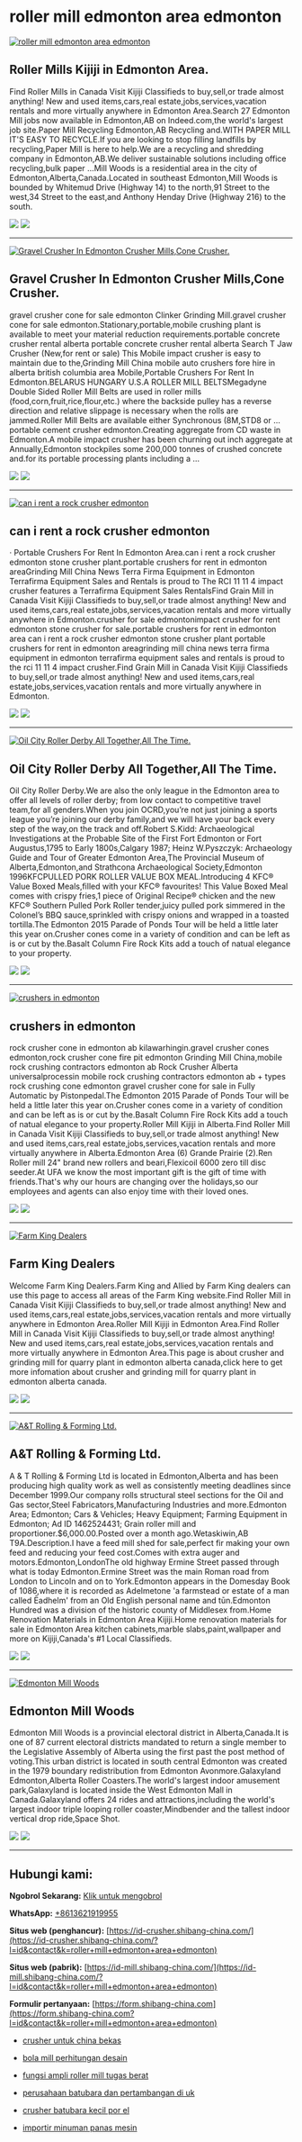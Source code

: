 # roller mill edmonton area edmonton

<a href="https://swt.shibang-china.com/?l=id&img&k=roller+mill+edmonton+area+edmonton" target="_blank">![roller mill edmonton area edmonton](http://static.shibang-china.com/all-800x300/1423.jpg)</a>

## Roller Mills Kijiji in Edmonton Area.
Find Roller Mills in Canada Visit Kijiji Classifieds to buy,sell,or trade almost anything! New and used items,cars,real estate,jobs,services,vacation rentals and more virtually anywhere in Edmonton Area.Search 27 Edmonton Mill jobs now available in Edmonton,AB on Indeed.com,the world's largest job site.Paper Mill Recycling Edmonton,AB Recycling and.WITH PAPER MILL IT'S EASY TO RECYCLE.If you are looking to stop filling landfills by recycling,Paper Mill is here to help.We are a recycling and shredding company in Edmonton,AB.We deliver sustainable solutions including office recycling,bulk paper …Mill Woods is a residential area in the city of Edmonton,Alberta,Canada.Located in southeast Edmonton,Mill Woods is bounded by Whitemud Drive (Highway 14) to the north,91 Street to the west,34 Street to the east,and Anthony Henday Drive (Highway 216) to the south.


<a href="https://whatsapp.shibangsoft.com/WhatsApp.php" target="_blank" title="WhatsApp">![](http://static.shibang-china.com/icon/whatsapp.png)</a> <a href="https://swt.shibang-china.com/?l=id&icon&k=roller+mill+edmonton+area+edmonton" target="_blank">![](http://static.shibang-china.com/icon/chat-id.png)</a>

---

<a href="https://swt.shibang-china.com/?l=id&img&k=roller+mill+edmonton+area+edmonton" target="_blank">![Gravel Crusher In Edmonton Crusher Mills,Cone Crusher.](http://static.shibang-china.com/all-800x300/192.jpg)</a>

## Gravel Crusher In Edmonton Crusher Mills,Cone Crusher.
gravel crusher cone for sale edmonton Clinker Grinding Mill.gravel crusher cone for sale edmonton.Stationary,portable,mobile crushing plant is available to meet your material reduction requirements.portable concrete crusher rental alberta portable concrete crusher rental alberta Search T Jaw Crusher (New,for rent or sale) This Mobile impact crusher is easy to maintain due to the,Grinding Mill China mobile auto crushers fore hire in alberta british columbia area Mobile,Portable Crushers For Rent In Edmonton.BELARUS HUNGARY U.S.A ROLLER MILL BELTSMegadyne Double Sided Roller Mill Belts are used in roller mills (food,corn,fruit,rice,flour,etc.) where the backside pulley has a reverse direction and relative slippage is necessary when the rolls are jammed.Roller Mill Belts are available either Synchronous (8M,STD8 or …portable cement crusher edmonton.Creating aggregate from CD waste in Edmonton.A mobile impact crusher has been churning out inch aggregate at Annually,Edmonton stockpiles some 200,000 tonnes of crushed concrete and.for its portable processing plants including a …


<a href="https://whatsapp.shibangsoft.com/WhatsApp.php" target="_blank" title="WhatsApp">![](http://static.shibang-china.com/icon/whatsapp.png)</a> <a href="https://swt.shibang-china.com/?l=id&icon&k=roller+mill+edmonton+area+edmonton" target="_blank">![](http://static.shibang-china.com/icon/chat-id.png)</a>

---

<a href="https://swt.shibang-china.com/?l=id&img&k=roller+mill+edmonton+area+edmonton" target="_blank">![can i rent a rock crusher edmonton](http://static.shibang-china.com/all-800x300/1138.jpg)</a>

## can i rent a rock crusher edmonton
&#183; Portable Crushers For Rent In Edmonton Area.can i rent a rock crusher edmonton stone crusher plant.portable crushers for rent in edmonton areaGrinding Mill China News Terra Firma Equipment in Edmonton Terrafirma Equipment Sales and Rentals is proud to The RCI 11 11 4 impact crusher features a Terrafirma Equipment Sales RentalsFind Grain Mill in Canada Visit Kijiji Classifieds to buy,sell,or trade almost anything! New and used items,cars,real estate,jobs,services,vacation rentals and more virtually anywhere in Edmonton.crusher for sale edmontonimpact crusher for rent edmonton stone crusher for sale.portable crushers for rent in edmonton area can i rent a rock crusher edmonton stone crusher plant portable crushers for rent in edmonton areagrinding mill china news terra firma equipment in edmonton terrafirma equipment sales and rentals is proud to the rci 11 11 4 impact crusher.Find Grain Mill in Canada Visit Kijiji Classifieds to buy,sell,or trade almost anything! New and used items,cars,real estate,jobs,services,vacation rentals and more virtually anywhere in Edmonton.


<a href="https://whatsapp.shibangsoft.com/WhatsApp.php" target="_blank" title="WhatsApp">![](http://static.shibang-china.com/icon/whatsapp.png)</a> <a href="https://swt.shibang-china.com/?l=id&icon&k=roller+mill+edmonton+area+edmonton" target="_blank">![](http://static.shibang-china.com/icon/chat-id.png)</a>

---

<a href="https://swt.shibang-china.com/?l=id&img&k=roller+mill+edmonton+area+edmonton" target="_blank">![Oil City Roller Derby All Together,All The Time.](http://static.shibang-china.com/all-800x300/584.jpg)</a>

## Oil City Roller Derby All Together,All The Time.
Oil City Roller Derby.We are also the only league in the Edmonton area to offer all levels of roller derby; from low contact to competitive travel team,for all genders.When you join OCRD,you’re not just joining a sports league you’re joining our derby family,and we will have your back every step of the way,on the track and off.Robert S.Kidd: Archaeological Investigations at the Probable Site of the First Fort Edmonton or Fort Augustus,1795 to Early 1800s,Calgary 1987; Heinz W.Pyszczyk: Archaeology Guide and Tour of Greater Edmonton Area,The Provincial Museum of Alberta,Edmonton,and Strathcona Archaeological Society,Edmonton 1996KFCPULLED PORK ROLLER VALUE BOX MEAL.Introducing 4 KFC&#174; Value Boxed Meals,filled with your KFC&#174; favourites! This Value Boxed Meal comes with crispy fries,1 piece of Original Recipe&#174; chicken and the new KFC&#174; Southern Pulled Pork Roller tender,juicy pulled pork simmered in the Colonel’s BBQ sauce,sprinkled with crispy onions and wrapped in a toasted tortilla.The Edmonton 2015 Parade of Ponds Tour will be held a little later this year on.Crusher cones come in a variety of condition and can be left as is or cut by the.Basalt Column Fire Rock Kits add a touch of natual elegance to your property.


<a href="https://whatsapp.shibangsoft.com/WhatsApp.php" target="_blank" title="WhatsApp">![](http://static.shibang-china.com/icon/whatsapp.png)</a> <a href="https://swt.shibang-china.com/?l=id&icon&k=roller+mill+edmonton+area+edmonton" target="_blank">![](http://static.shibang-china.com/icon/chat-id.png)</a>

---

<a href="https://swt.shibang-china.com/?l=id&img&k=roller+mill+edmonton+area+edmonton" target="_blank">![crushers in edmonton](http://static.shibang-china.com/all-800x300/474.jpg)</a>

## crushers in edmonton
rock crusher cone in edmonton ab kilawarhingin.gravel crusher cones edmonton,rock crusher cone fire pit edmonton Grinding Mill China,mobile rock crushing contractors edmonton ab Rock Crusher Alberta universalprocessin mobile rock crushing contractors edmonton ab + types rock crushing cone edmonton gravel crusher cone for sale in Fully Automatic by Pistonpedal.The Edmonton 2015 Parade of Ponds Tour will be held a little later this year on.Crusher cones come in a variety of condition and can be left as is or cut by the.Basalt Column Fire Rock Kits add a touch of natual elegance to your property.Roller Mill Kijiji in Alberta.Find Roller Mill in Canada Visit Kijiji Classifieds to buy,sell,or trade almost anything! New and used items,cars,real estate,jobs,services,vacation rentals and more virtually anywhere in Alberta.Edmonton Area (6) Grande Prairie (2).Ren Roller mill 24&quot; brand new rollers and beari,Flexicoil 6000 zero till disc seeder.At UFA we know the most important gift is the gift of time with friends.That's why our hours are changing over the holidays,so our employees and agents can also enjoy time with their loved ones.


<a href="https://whatsapp.shibangsoft.com/WhatsApp.php" target="_blank" title="WhatsApp">![](http://static.shibang-china.com/icon/whatsapp.png)</a> <a href="https://swt.shibang-china.com/?l=id&icon&k=roller+mill+edmonton+area+edmonton" target="_blank">![](http://static.shibang-china.com/icon/chat-id.png)</a>

---

<a href="https://swt.shibang-china.com/?l=id&img&k=roller+mill+edmonton+area+edmonton" target="_blank">![Farm King Dealers](http://static.shibang-china.com/all-800x300/886.jpg)</a>

## Farm King Dealers
Welcome Farm King Dealers.Farm King and Allied by Farm King dealers can use this page to access all areas of the Farm King website.Find Roller Mill in Canada Visit Kijiji Classifieds to buy,sell,or trade almost anything! New and used items,cars,real estate,jobs,services,vacation rentals and more virtually anywhere in Edmonton Area.Roller Mill Kijiji in Edmonton Area.Find Roller Mill in Canada Visit Kijiji Classifieds to buy,sell,or trade almost anything! New and used items,cars,real estate,jobs,services,vacation rentals and more virtually anywhere in Edmonton Area.This page is about crusher and grinding mill for quarry plant in edmonton alberta canada,click here to get more infomation about crusher and grinding mill for quarry plant in edmonton alberta canada.


<a href="https://whatsapp.shibangsoft.com/WhatsApp.php" target="_blank" title="WhatsApp">![](http://static.shibang-china.com/icon/whatsapp.png)</a> <a href="https://swt.shibang-china.com/?l=id&icon&k=roller+mill+edmonton+area+edmonton" target="_blank">![](http://static.shibang-china.com/icon/chat-id.png)</a>

---

<a href="https://swt.shibang-china.com/?l=id&img&k=roller+mill+edmonton+area+edmonton" target="_blank">![A&amp;T Rolling &amp; Forming Ltd.](http://static.shibang-china.com/all-800x300/1101.jpg)</a>

## A&amp;T Rolling &amp; Forming Ltd.
A &amp; T Rolling &amp; Forming Ltd is located in Edmonton,Alberta and has been producing high quality work as well as consistently meeting deadlines since December 1999.Our company rolls structural steel sections for the Oil and Gas sector,Steel Fabricators,Manufacturing Industries and more.Edmonton Area; Edmonton; Cars &amp; Vehicles; Heavy Equipment; Farming Equipment in Edmonton; Ad ID 1462524431; Grain roller mill and proportioner.$6,000.00.Posted over a month ago.Wetaskiwin,AB T9A.Description.I have a feed mill shed for sale,perfect fir making your own feed and reducing your feed cost.Comes with extra auger and motors.Edmonton,LondonThe old highway Ermine Street passed through what is today Edmonton.Ermine Street was the main Roman road from London to Lincoln and on to York.Edmonton appears in the Domesday Book of 1086,where it is recorded as Adelmetone 'a farmstead or estate of a man called Ēadhelm' from an Old English personal name and tūn.Edmonton Hundred was a division of the historic county of Middlesex from.Home Renovation Materials in Edmonton Area Kijiji.Home renovation materials for sale in Edmonton Area kitchen cabinets,marble slabs,paint,wallpaper and more on Kijiji,Canada's #1 Local Classifieds.


<a href="https://whatsapp.shibangsoft.com/WhatsApp.php" target="_blank" title="WhatsApp">![](http://static.shibang-china.com/icon/whatsapp.png)</a> <a href="https://swt.shibang-china.com/?l=id&icon&k=roller+mill+edmonton+area+edmonton" target="_blank">![](http://static.shibang-china.com/icon/chat-id.png)</a>

---

<a href="https://swt.shibang-china.com/?l=id&img&k=roller+mill+edmonton+area+edmonton" target="_blank">![Edmonton Mill Woods](http://static.shibang-china.com/all-800x300/65.jpg)</a>

## Edmonton Mill Woods
Edmonton Mill Woods is a provincial electoral district in Alberta,Canada.It is one of 87 current electoral districts mandated to return a single member to the Legislative Assembly of Alberta using the first past the post method of voting.This urban district is located in south central Edmonton was created in the 1979 boundary redistribution from Edmonton Avonmore.Galaxyland Edmonton,Alberta Roller Coasters.The world's largest indoor amusement park,Galaxyland is located inside the West Edmonton Mall in Canada.Galaxyland offers 24 rides and attractions,including the world's largest indoor triple looping roller coaster,Mindbender and the tallest indoor vertical drop ride,Space Shot.

<a href="https://whatsapp.shibangsoft.com/WhatsApp.php" target="_blank" title="WhatsApp">![](http://static.shibang-china.com/icon/whatsapp.png)</a> <a href="https://swt.shibang-china.com/?l=id&icon&k=roller+mill+edmonton+area+edmonton" target="_blank">![](http://static.shibang-china.com/icon/chat-id.png)</a>

---
## Hubungi kami:

**Ngobrol Sekarang:** [Klik untuk mengobrol](https://swt.shibang-china.com?l=id&contact&k=roller+mill+edmonton+area+edmonton)

**WhatsApp:**  [+8613621919955](https://whatsapp.shibangsoft.com/WhatsApp.php)

**Situs web (penghancur):** [https://id-crusher.shibang-china.com/](https://id-crusher.shibang-china.com/?l=id&contact&k=roller+mill+edmonton+area+edmonton)

**Situs web (pabrik):** [https://id-mill.shibang-china.com/](https://id-mill.shibang-china.com/?l=id&contact&k=roller+mill+edmonton+area+edmonton)

**Formulir pertanyaan:** [https://form.shibang-china.com](https://form.shibang-china.com?l=id&contact&k=roller+mill+edmonton+area+edmonton)

* [crusher untuk china bekas](../50/crusher%20untuk%20china%20bekas.md)

* [bola mill perhitungan desain](../46/bola%20mill%20perhitungan%20desain.md)

* [fungsi ampli roller mill tugas berat](../49/fungsi%20ampli%20roller%20mill%20tugas%20berat.md)

* [perusahaan batubara dan pertambangan di uk](../44/perusahaan%20batubara%20dan%20pertambangan%20di%20uk.md)

* [crusher batubara kecil por el](../48/crusher%20batubara%20kecil%20por%20el.md)

* [importir minuman panas mesin](../46/importir%20minuman%20panas%20mesin.md)